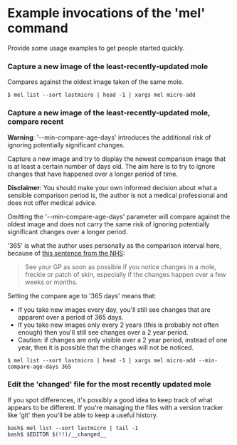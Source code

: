 Example invocations of the 'mel' command
========================================

Provide some usage examples to get people started quickly.

### Capture a new image of the least-recently-updated mole

Compares against the oldest image taken of the same mole.

```
$ mel list --sort lastmicro | head -1 | xargs mel micro-add
```

### Capture a new image of the least-recently-updated mole, compare recent

**Warning**: '--min-compare-age-days' introduces the additional risk of
ignoring potentially significant changes.

Capture a new image and try to display the newest comparison image that is at
least a certain number of days old. The aim here is to try to ignore changes
that have happened over a longer period of time.

**Disclaimer**: You should make your own informed decision about what a
sensible comparison period is, the author is not a medical professional and
does not offer medical advice.

Omitting the '--min-compare-age-days' parameter will compare against the oldest
image and does not carry the same risk of ignoring potentially significant
changes over a longer period.

'365' is what the author uses personally as the comparison interval here,
because of [this sentence from the NHS][1]:

> See your GP as soon as possible if you notice changes in a mole, freckle or
> patch of skin, especially if the changes happen over a few weeks or months.

Setting the compare age to '365 days' means that:
- If you take new images every day, you'll still see changes that are apparent
  over a period of 365 days.
- If you take new images only every 2 years (this is probably not often enough)
  then you'll still see changes over a 2 year period.
- Caution: if changes are only visible over a 2 year period, instead of one
  year, then it is possible that the changes will not be noticed.

```
$ mel list --sort lastmicro | head -1 | xargs mel micro-add --min-compare-age-days 365
```

### Edit the '__changed__' file for the most recently updated mole

If you spot differences, it's possibly a good idea to keep track of what
appears to be different. If you're managing the files with a version tracker
like 'git' then you'll be able to keep a useful history.

```
bash$ mel list --sort lastmicro | tail -1
bash$ $EDITOR $(!!)/__changed__
```

[1]: http://www.nhs.uk/Conditions/Malignant-melanoma/Pages/Symptoms.aspx
